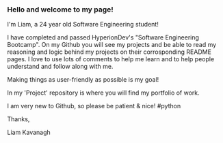 ### Hello and welcome to my page!
I'm Liam, a 24 year old Software Engineering student!

I have completed and passed HyperionDev's "Software Engineering Bootcamp".
On my Github you will see my projects and be able to read my reasoning and logic behind my projects on their corrosponding README pages.
I love to use lots of comments to help me learn and to help people understand and follow along with me.

Making things as user-friendly as possible is my goal!

In my 'Project' repository is where you will find my portfolio of work.

I am very new to Github, so please be patient & nice! #python

Thanks,

Liam Kavanagh
